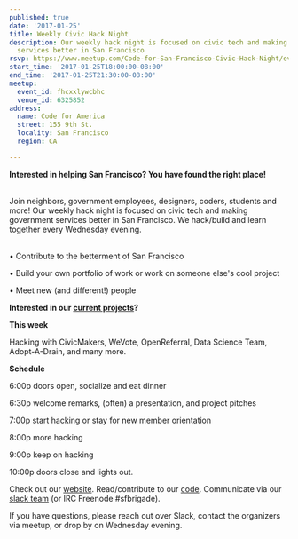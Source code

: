 ```yaml
---
published: true
date: '2017-01-25'
title: Weekly Civic Hack Night
description: Our weekly hack night is focused on civic tech and making government
  services better in San Francisco
rsvp: https://www.meetup.com/Code-for-San-Francisco-Civic-Hack-Night/events/236656379/
start_time: '2017-01-25T18:00:00-08:00'
end_time: '2017-01-25T21:30:00-08:00'
meetup:
  event_id: fhcxxlywcbhc
  venue_id: 6325852
address:
  name: Code for America
  street: 155 9th St.
  locality: San Francisco
  region: CA

---
```

<!-- imported via scripts/generate-events-from-meetup -->
<p><b>Interested in helping San Francisco? You have found the right place! </b></p> <p><br/>Join neighbors, government employees, designers, coders, students and more! Our weekly hack night is focused on civic tech and making government services better in San Francisco. We hack/build and learn together every Wednesday evening.</p> <p><br/>• Contribute to the betterment of San Francisco</p> <p>• Build your own portfolio of work or work on someone else's cool project</p> <p>• Meet new (and different!) people</p> <p><b>Interested in our <a href="http://codeforsanfrancisco.org/projects/">current projects</a>?</b></p> <p><b>This week</b></p> <p>Hacking with CivicMakers, WeVote, OpenReferral, Data Science Team, Adopt-A-Drain, and many more.</p> <p><b>Schedule</b></p> <p>6:00p doors open, socialize and eat dinner</p> <p>6:30p welcome remarks, (often) a presentation, and project pitches</p> <p>7:00p start hacking or stay for new member orientation</p> <p>8:00p more hacking</p> <p>9:00p keep on hacking</p> <p>10:00p doors close and lights out.</p> <p>Check out our <a href="http://codeforsanfrancisco.org/">website</a>. Read/contribute to our <a href="https://github.com/sfbrigade">code</a>. Communicate via our <a href="http://c4a.me/cfsfslack">slack team</a> (or IRC Freenode #sfbrigade). </p> <p>If you have questions, please reach out over Slack, contact the organizers via meetup, or drop by on Wednesday evening.</p> 
